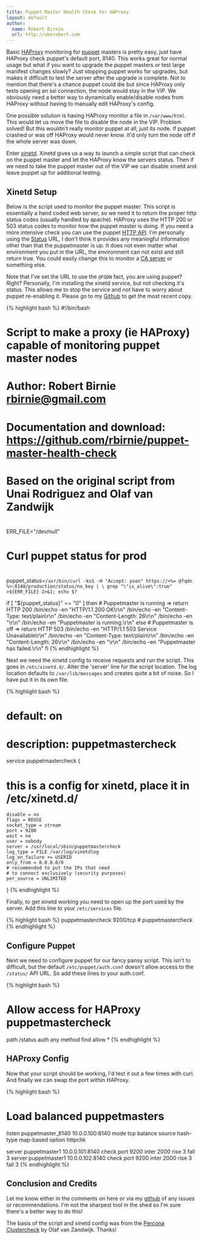 ```yaml
---
title: Puppet Master Health Check for HAProxy
layout: default
author:
  name: Robert Birnie
  url: http://uberobert.com
---
```


Basic [HAProxy](http://haproxy.1wt.eu/) monitoring for [puppet](http://projects.puppetlabs.com/) masters is pretty easy, just have HAProxy check puppet's default port, 8140. This works great for normal usage but what if you want to upgrade the puppet masters or test large manifest changes slowly? Just stopping puppet works for upgrades, but makes it difficult to test the server after the upgrade is complete. Not to mention that there's a chance puppet could die but since HAProxy only tests opening an ssl connection, the node would stay in the VIP. We obviously need a better way to dynamically enable/disable nodes from HAProxy without having to manually edit HAProxy's config.

One possible solution is having HAProxy monitor a file in `/var/www/html`. This would let us move the file to disable the node in the VIP. Problem solved! But this wouldn't really monitor puppet at all, just its node. If puppet crashed or was off HAProxy would never know. It'd only turn the node off if the whole server was down.

Enter [xinetd](http://www.xinetd.org/). Xinetd gives us a way to launch a simple script that can check on the puppet master and let the HAProxy know the servers status. Then if we need to take the puppet master out of the VIP we can disable xinetd and leave puppet up for additional testing.

## Xinetd Setup

Below is the script used to monitor the puppet master. This script is essentially a hand coded web server, so we need it to return the proper http status codes (usually handled by apache). HAProxy uses the HTTP 200 or 503 status codes to monitor how the puppet master is doing. If you need a more intensive check you can use the puppet [HTTP API](http://docs.puppetlabs.com/guides/rest_api.html). I'm personally using the [Status](http://docs.puppetlabs.com/guides/rest_api.html#status) URL, I don't think it provides any meaningful information other than that the puppetmaster is up. It does not even matter what environment you put in the URL, the environment can not exist and still return true. You could easily change this to monitor a [CA server](http://docs.puppetlabs.com/guides/rest_api.html#certificate-status) or something else.

Note that I've set the URL to use the `@FQDN` fact, you are using puppet? Right? Personally, I'm installing the xinetd service, but not checking it's status. This allows me to stop the service and not have to worry about puppet re-enabling it. Please go to my [Github](https://github.com/rbirnie/puppet-master-health-check) to get the most recent copy.

{% highlight bash %}
#!/bin/bash
#
# Script to make a proxy (ie HAProxy) capable of monitoring puppet master nodes
#
# Author: Robert Birnie <rbirnie@gmail.com>
# Documentation and download: https://github.com/rbirnie/puppet-master-health-check
#
# Based on the original script from Unai Rodriguez and Olaf van Zandwijk
#

ERR_FILE="/dev/null"

#
# Curl puppet status for prod
#
puppet_status=`/usr/bin/curl -ksS -H "Accept: pson" https://<%= @fqdn %>:8140/production/status/no_key | \
               grep "\"is_alive\":true" >${ERR_FILE} 2>&1; echo $?`

if [ "${puppet_status}" == "0" ]
then
    # Puppetmaster is running => return HTTP 200
    /bin/echo -en "HTTP/1.1 200 OK\r\n"
    /bin/echo -en "Content-Type: text/plain\r\n"
    /bin/echo -en "Content-Length: 26\r\n"
    /bin/echo -en "\r\n"
    /bin/echo -en "Puppetmaster is running.\r\n"
else
    # Puppetmaster is off => return HTTP 503
    /bin/echo -en "HTTP/1.1 503 Service Unavailable\r\n"
    /bin/echo -en "Content-Type: text/plain\r\n"
    /bin/echo -en "Content-Length: 26\r\n"
    /bin/echo -en "\r\n"
    /bin/echo -en "Puppetmaster has failed.\r\n"
fi
{% endhighlight %}

Next we need the xinetd config to receive requests and run the script. This goes in `/etc/xinetd.d/`. Alter the 'server' line for the script location. The log location defaults to `/var/lib/messages` and creates quite a bit of noise. So I have put it in its own file.

{% highlight bash %}
# default: on
# description: puppetmastercheck
service puppetmastercheck
{
# this is a config for xinetd, place it in /etc/xinetd.d/
    disable = no
    flags = REUSE
    socket_type = stream
    port = 9200
    wait = no
    user = nobody
    server = /usr/local/sbin/puppetmastercheck
    log_type = FILE /var/log/xinetdlog
    log_on_failure += USERID
    only_from = 0.0.0.0/0
    # recommended to put the IPs that need
    # to connect exclusively (security purposes)
    per_source = UNLIMITED
}
{% endhighlight %}

Finally, to get xinetd working you need to open up the port used by the server. Add this line to your `/etc/services` file.

{% highlight bash %}
puppetmastercheck      9200/tcp                # puppetmastercheck
{% endhighlight %}

## Configure Puppet

Next we need to configure puppet for our fancy pansy script. This isn't to difficult, but the default `/etc/puppet/auth.conf` doesn't allow access to the `/status/` API URL. So add these lines to your auth.conf.

{% highlight bash %}
# Allow access for HAProxy puppetmastercheck
path /status
auth any
method find
allow *
{% endhighlight %}

## HAProxy Config

Now that your script should be working, I'd test it out a few times with curl. And finally we can swap the port within HAProxy.

{% highlight bash %}
# Load balanced puppetmasters
listen puppetmaster_8140 10.0.0.100:8140
  mode tcp
  balance source
  hash-type map-based
  option httpchk

  server puppetmaster1 10.0.0.101:8140 check port 9200 inter 2000 rise 3 fall 3
  server puppetmaster1 10.0.0.102:8140 check port 9200 inter 2000 rise 3 fall 3
{% endhighlight %}

## Conclusion and Credits

Let me know either in the comments on here or via my [github](https://github.com/rbirnie/puppet-master-health-check) of any issues or recommendations. I'm not the sharpest tool in the shed so I'm sure there's a better way to do this!

The basis of the script and xinetd config was from the [Percona Clustercheck](https://github.com/olafz/percona-clustercheck) by Olaf van Zandwijk. Thanks!
